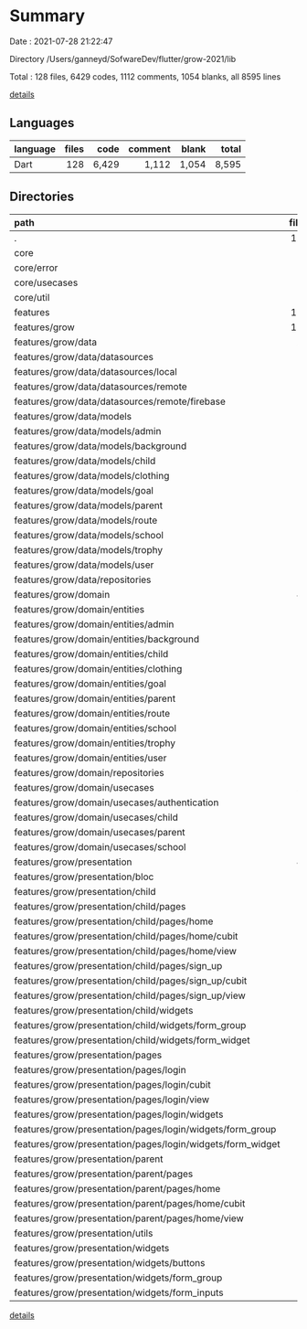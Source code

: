 # Summary

Date : 2021-07-28 21:22:47

Directory /Users/ganneyd/SofwareDev/flutter/grow-2021/lib

Total : 128 files,  6429 codes, 1112 comments, 1054 blanks, all 8595 lines

[details](details.md)

## Languages
| language | files | code | comment | blank | total |
| :--- | ---: | ---: | ---: | ---: | ---: |
| Dart | 128 | 6,429 | 1,112 | 1,054 | 8,595 |

## Directories
| path | files | code | comment | blank | total |
| :--- | ---: | ---: | ---: | ---: | ---: |
| . | 128 | 6,429 | 1,112 | 1,054 | 8,595 |
| core | 12 | 123 | 98 | 41 | 262 |
| core/error | 2 | 61 | 50 | 19 | 130 |
| core/usecases | 1 | 10 | 0 | 4 | 14 |
| core/util | 9 | 52 | 48 | 18 | 118 |
| features | 114 | 6,212 | 998 | 1,002 | 8,212 |
| features/grow | 114 | 6,212 | 998 | 1,002 | 8,212 |
| features/grow/data | 26 | 1,999 | 226 | 252 | 2,477 |
| features/grow/data/datasources | 3 | 143 | 45 | 20 | 208 |
| features/grow/data/datasources/local | 1 | 0 | 0 | 1 | 1 |
| features/grow/data/datasources/remote | 1 | 141 | 44 | 17 | 202 |
| features/grow/data/datasources/remote/firebase | 1 | 141 | 44 | 17 | 202 |
| features/grow/data/models | 18 | 1,431 | 107 | 175 | 1,713 |
| features/grow/data/models/admin | 1 | 0 | 0 | 1 | 1 |
| features/grow/data/models/background | 1 | 0 | 0 | 1 | 1 |
| features/grow/data/models/child | 3 | 478 | 32 | 48 | 558 |
| features/grow/data/models/clothing | 1 | 0 | 0 | 1 | 1 |
| features/grow/data/models/goal | 1 | 0 | 0 | 1 | 1 |
| features/grow/data/models/parent | 3 | 390 | 32 | 45 | 467 |
| features/grow/data/models/route | 1 | 0 | 0 | 1 | 1 |
| features/grow/data/models/school | 3 | 370 | 23 | 45 | 438 |
| features/grow/data/models/trophy | 1 | 0 | 0 | 1 | 1 |
| features/grow/data/models/user | 2 | 184 | 20 | 30 | 234 |
| features/grow/data/repositories | 5 | 425 | 74 | 57 | 556 |
| features/grow/domain | 44 | 2,073 | 353 | 388 | 2,814 |
| features/grow/domain/entities | 18 | 1,416 | 136 | 219 | 1,771 |
| features/grow/domain/entities/admin | 1 | 10 | 6 | 5 | 21 |
| features/grow/domain/entities/background | 2 | 242 | 15 | 32 | 289 |
| features/grow/domain/entities/child | 1 | 23 | 11 | 11 | 45 |
| features/grow/domain/entities/clothing | 2 | 238 | 15 | 30 | 283 |
| features/grow/domain/entities/goal | 2 | 290 | 14 | 30 | 334 |
| features/grow/domain/entities/parent | 1 | 18 | 9 | 9 | 36 |
| features/grow/domain/entities/route | 2 | 207 | 16 | 30 | 253 |
| features/grow/domain/entities/school | 1 | 17 | 7 | 7 | 31 |
| features/grow/domain/entities/trophy | 3 | 320 | 20 | 48 | 388 |
| features/grow/domain/entities/user | 1 | 26 | 19 | 12 | 57 |
| features/grow/domain/repositories | 4 | 57 | 65 | 26 | 148 |
| features/grow/domain/usecases | 22 | 600 | 152 | 143 | 895 |
| features/grow/domain/usecases/authentication | 2 | 47 | 10 | 11 | 68 |
| features/grow/domain/usecases/child | 9 | 280 | 77 | 64 | 421 |
| features/grow/domain/usecases/parent | 7 | 194 | 52 | 48 | 294 |
| features/grow/domain/usecases/school | 1 | 14 | 3 | 4 | 21 |
| features/grow/presentation | 43 | 2,113 | 416 | 360 | 2,889 |
| features/grow/presentation/bloc | 3 | 115 | 28 | 33 | 176 |
| features/grow/presentation/child | 16 | 1,087 | 154 | 135 | 1,376 |
| features/grow/presentation/child/pages | 12 | 906 | 129 | 124 | 1,159 |
| features/grow/presentation/child/pages/home | 4 | 306 | 28 | 46 | 380 |
| features/grow/presentation/child/pages/home/cubit | 3 | 205 | 23 | 40 | 268 |
| features/grow/presentation/child/pages/home/view | 1 | 101 | 5 | 6 | 112 |
| features/grow/presentation/child/pages/sign_up | 8 | 600 | 101 | 78 | 779 |
| features/grow/presentation/child/pages/sign_up/cubit | 3 | 417 | 70 | 61 | 548 |
| features/grow/presentation/child/pages/sign_up/view | 5 | 183 | 31 | 17 | 231 |
| features/grow/presentation/child/widgets | 4 | 181 | 25 | 11 | 217 |
| features/grow/presentation/child/widgets/form_group | 1 | 32 | 17 | 4 | 53 |
| features/grow/presentation/child/widgets/form_widget | 3 | 149 | 8 | 7 | 164 |
| features/grow/presentation/pages | 7 | 293 | 38 | 52 | 383 |
| features/grow/presentation/pages/login | 6 | 281 | 36 | 49 | 366 |
| features/grow/presentation/pages/login/cubit | 3 | 163 | 23 | 39 | 225 |
| features/grow/presentation/pages/login/view | 1 | 57 | 5 | 4 | 66 |
| features/grow/presentation/pages/login/widgets | 2 | 61 | 8 | 6 | 75 |
| features/grow/presentation/pages/login/widgets/form_group | 1 | 8 | 5 | 3 | 16 |
| features/grow/presentation/pages/login/widgets/form_widget | 1 | 53 | 3 | 3 | 59 |
| features/grow/presentation/parent | 4 | 244 | 27 | 43 | 314 |
| features/grow/presentation/parent/pages | 4 | 244 | 27 | 43 | 314 |
| features/grow/presentation/parent/pages/home | 4 | 244 | 27 | 43 | 314 |
| features/grow/presentation/parent/pages/home/cubit | 3 | 188 | 22 | 37 | 247 |
| features/grow/presentation/parent/pages/home/view | 1 | 56 | 5 | 6 | 67 |
| features/grow/presentation/utils | 2 | 6 | 4 | 7 | 17 |
| features/grow/presentation/widgets | 11 | 368 | 165 | 90 | 623 |
| features/grow/presentation/widgets/buttons | 1 | 56 | 7 | 4 | 67 |
| features/grow/presentation/widgets/form_group | 2 | 12 | 5 | 4 | 21 |
| features/grow/presentation/widgets/form_inputs | 4 | 162 | 22 | 22 | 206 |

[details](details.md)
